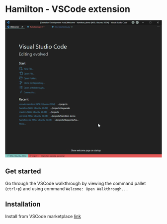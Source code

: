 # Hamilton - VSCode extension

![](resources/demo.gif)

## Get started
Go through the VSCode walkthrough by viewing the command pallet (`ctrl+p`) and using command `Welcome: Open Walkthrough...`

## Installation
Install from VSCode marketplace [link](https://marketplace.visualstudio.com/items?itemName=ThierryJean.hamilton)
